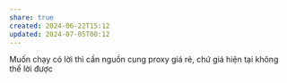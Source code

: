 ```yaml
---
share: true
created: 2024-06-22T15:12
updated: 2024-07-05T00:12
---
```

Muốn chạy có lời thì cần nguồn cung proxy giá rẻ, chứ giá hiện tại không thể lời được